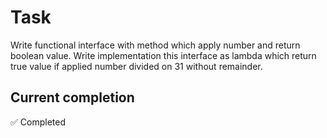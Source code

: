 # Task

Write functional interface with method which apply number and return boolean value. Write implementation this interface as lambda which return true value if applied number divided on 31 without remainder.

## Current completion

✅ Completed
